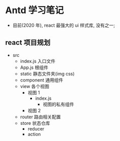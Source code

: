 # Antd 学习笔记

- 目前(2020 年), react 最强大的 ui 样式库, 没有之一;

## react 项目规划

- src
  - index.js 入口文件
  - App.js 根组件
  - static 静态文件夹(img css)
  - component 通用组件
  - view 各个视图
    - 视图 1
      - index.js
        - 视图的私有组件
    - 视图 2
  - router 路由相关配置
  - store 状态仓库
    - reducer
    - action
